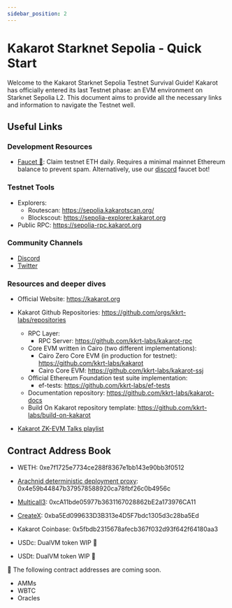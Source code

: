 ```yaml
---
sidebar_position: 2
---
```


# Kakarot Starknet Sepolia - Quick Start

Welcome to the Kakarot Starknet Sepolia Testnet Survival Guide! Kakarot has
officially entered its last Testnet phase: an EVM environment on Starknet
Sepolia L2. This document aims to provide all the necessary links and
information to navigate the Testnet well.

## Useful Links

### Development Resources

- [Faucet 🚰](https://sepolia-faucet.kakarot.org): Claim testnet ETH daily.
  Requires a minimal mainnet Ethereum balance to prevent spam. Alternatively,
  use our [discord](https://discord.gg/kakarotzkevm) faucet bot!

### Testnet Tools

- Explorers:
  - Routescan: https://sepolia.kakarotscan.org/
  - Blockscout: https://sepolia-explorer.kakarot.org
- Public RPC: https://sepolia-rpc.kakarot.org

### Community Channels

- [Discord](https://discord.gg/kakarotzkevm)
- [Twitter](https://twitter.com/kakarotzkevm)

### Resources and deeper dives

- Official Website: https://kakarot.org
- Kakarot Github Repositories: https://github.com/orgs/kkrt-labs/repositories

  - RPC Layer:
    - RPC Server: https://github.com/kkrt-labs/kakarot-rpc
  - Core EVM written in Cairo (two different implementations):
    - Cairo Zero Core EVM (in production for testnet):
      https://github.com/kkrt-labs/kakarot
    - Cairo Core EVM: https://github.com/kkrt-labs/kakarot-ssj
  - Official Ethereum Foundation test suite implementation:
    - ef-tests: https://github.com/kkrt-labs/ef-tests
  - Documentation repository: https://github.com/kkrt-labs/kakarot-docs
  - Build On Kakarot repository template:
    https://github.com/kkrt-labs/build-on-kakarot

- [Kakarot ZK-EVM Talks playlist](https://www.youtube.com/watch?v=5BndqgugKOU&list=PLF3T1714MyKDwjjA8oHizXAdLNx62ka5U)

## Contract Address Book

- WETH: 0xe7f1725e7734ce288f8367e1bb143e90bb3f0512
- [Arachnid deterministic deployment proxy](https://github.com/Arachnid/deterministic-deployment-proxy):
  0x4e59b44847b379578588920ca78fbf26c0b4956c
- [Multicall3](https://github.com/mds1/multicall):
  0xcA11bde05977b3631167028862bE2a173976CA11
- [CreateX](https://github.com/pcaversaccio/createx):
  0xba5Ed099633D3B313e4D5F7bdc1305d3c28ba5Ed

- Kakarot Coinbase: 0x5fbdb2315678afecb367f032d93f642f64180aa3

- USDc: DualVM token WIP 🚧
- USDt: DualVM token WIP 🚧

🚧 The following contract addresses are coming soon.

- AMMs
- WBTC
- Oracles
